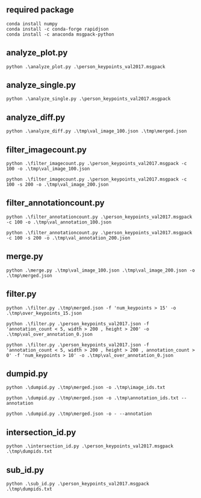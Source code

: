 ## required package

```
conda install numpy
conda install -c conda-forge rapidjson
conda install -c anaconda msgpack-python
```

## analyze_plot.py

```
python .\analyze_plot.py .\person_keypoints_val2017.msgpack
```

## analyze_single.py

```
python .\analyze_single.py .\person_keypoints_val2017.msgpack
```

## analyze_diff.py

```
python .\analyze_diff.py .\tmp\val_image_100.json .\tmp\merged.json 
```


## filter_imagecount.py

```
python .\filter_imagecount.py .\person_keypoints_val2017.msgpack -c 100 -o .\tmp\val_image_100.json
```

```
python .\filter_imagecount.py .\person_keypoints_val2017.msgpack -c 100 -s 200 -o .\tmp\val_image_200.json
```

## filter_annotationcount.py

```
python .\filter_annotationcount.py .\person_keypoints_val2017.msgpack -c 100 -o .\tmp\val_annotation_100.json
```

```
python .\filter_annotationcount.py .\person_keypoints_val2017.msgpack -c 100 -s 200 -o .\tmp\val_annotation_200.json
```
## merge.py

```
python .\merge.py .\tmp\val_image_100.json .\tmp\val_image_200.json -o .\tmp\merged.json
```

## filter.py

```
python .\filter.py .\tmp\merged.json -f 'num_keypoints > 15' -o .\tmp\over_keypoints_15.json
```

```
python .\filter.py .\person_keypoints_val2017.json -f 'annotation_count < 5, width > 200 , height > 200' -o .\tmp\val_over_annotation_0.json
```

```
python .\filter.py .\person_keypoints_val2017.json -f 'annotation_count < 5, width > 200 , height > 200 , annotation_count > 0' -f 'num_keypoints > 10' -o .\tmp\val_over_annotation_0.json
```

## dumpid.py

```
python .\dumpid.py .\tmp\merged.json -o .\tmp\image_ids.txt
```

```
python .\dumpid.py .\tmp\merged.json -o .\tmp\annotation_ids.txt --annotation
```

```
python .\dumpid.py .\tmp\merged.json -o - --annotation
```


## intersection_id.py

```
python .\intersection_id.py .\person_keypoints_val2017.msgpack .\tmp\dumpids.txt
```

## sub_id.py

```
python .\sub_id.py .\person_keypoints_val2017.msgpack .\tmp\dumpids.txt
```